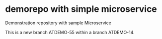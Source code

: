 # demorepo with simple microservice
Demonstration repository with sample Microservice

This is a new branch ATDEMO-55 within a branch ATDEMO-14.
